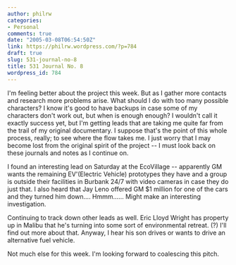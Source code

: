 ```yaml
---
author: philrw
categories:
- Personal
comments: true
date: "2005-03-08T06:54:50Z"
link: https://philrw.wordpress.com/?p=784
draft: true
slug: 531-journal-no-8
title: 531 Journal No. 8
wordpress_id: 784
---
```


I'm feeling better about the project this week. But as I gather more contacts and research more problems arise. What should I do with too many possible characters? I know it's good to have backups in case some of my characters don't work out, but when is enough enough? I wouldn't call it exactly success yet, but I'm getting leads that are taking me quite far from the trail of my original documentary. I suppose that's the point of this whole process, really; to see where the flow takes me. I just worry that I may become lost from the original spirit of the project -- I must look back on these journals and notes as I continue on.

I found an interesting lead on Saturday at the EcoVillage -- apparently GM wants the remaining EV'(Electric Vehicle) prototypes they have and a group is outside their facilities in Burbank 24/7 with video cameras in case they do just that. I also heard that Jay Leno offered GM $1 million for one of the cars and they turned him down.... Hmmm...... Might make an interesting investigation.

Continuing to track down other leads as well. Eric Lloyd Wright has property up in Malibu that he's turning into some sort of environmental retreat. (?) I'll find out more about that. Anyway, I hear his son drives or wants to drive an alternative fuel vehicle.

Not much else for this week. I'm looking forward to coalescing this pitch.
